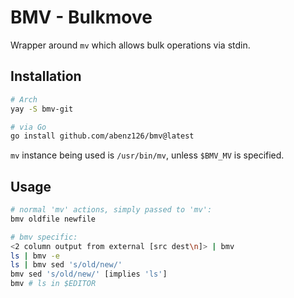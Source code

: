 # BMV - Bulkmove

Wrapper around `mv` which allows bulk operations via stdin.

## Installation

```sh
# Arch
yay -S bmv-git

# via Go
go install github.com/abenz126/bmv@latest
```

`mv` instance being used is `/usr/bin/mv`, unless `$BMV_MV` is specified.

## Usage

```sh
# normal 'mv' actions, simply passed to 'mv':
bmv oldfile newfile

# bmv specific:
<2 column output from external [src dest\n]> | bmv
ls | bmv -e
ls | bmv sed 's/old/new/'
bmv sed 's/old/new/' [implies 'ls']
bmv # ls in $EDITOR
```
